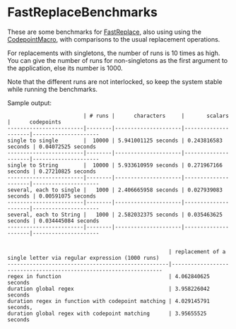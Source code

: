 # FastReplaceBenchmarks

These are some benchmarks for [FastReplace](https://github.com/stefanspringer1/FastReplace), also using using the [CodepointMacro](https://github.com/stefanspringer1/CodepointMacro), with comparisons to the usual replacement operations.

For replacements with singletons, the number of runs is 10 times as high. You can give the number of runs for non-singletons as the first argument to the application, else its number is 1000.

Note that the different runs are not interlocked, so keep the system stable while running the benchmarks.

Sample output:

```text
                        | # runs |      characters     |       scalars       |      codepoints    
------------------------|--------|---------------------|---------------------|---------------------
single to single        |  10000 | 5.941001125 seconds | 0.243816583 seconds | 0.04072525 seconds 
------------------------|--------|---------------------|---------------------|---------------------
single to String        |  10000 | 5.933610959 seconds | 0.271967166 seconds | 0.27210825 seconds 
------------------------|--------|---------------------|---------------------|---------------------
several, each to single |   1000 | 2.406665958 seconds | 0.027939083 seconds | 0.00591075 seconds 
------------------------|--------|---------------------|---------------------|---------------------
several, each to String |   1000 | 2.582032375 seconds | 0.035463625 seconds | 0.034445084 seconds
------------------------|--------|---------------------|---------------------|---------------------


                                                   | replacement of a single letter via regular expression (1000 runs)
---------------------------------------------------|-------------------------------------------------------------------
regex in function                                  | 4.062840625 seconds
duration global regex                              | 3.958226042 seconds
duration regex in function with codepoint matching | 4.029145791 seconds,
duration global regex with codepoint matching      | 3.95655525 seconds
```
